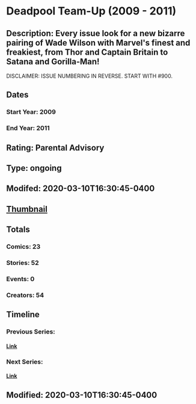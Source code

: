 # Deadpool Team-Up (2009 - 2011)
## Description: Every issue look for a new bizarre pairing of Wade Wilson with Marvel's finest and freakiest, from Thor and Captain Britain to Satana and Gorilla-Man!

DISCLAIMER: ISSUE NUMBERING IN REVERSE. START WITH #900.
## Dates
### Start Year: 2009
### End Year: 2011
## Rating: Parental Advisory
## Type: ongoing
## Modifed: 2020-03-10T16:30:45-0400
## [Thumbnail](http://i.annihil.us/u/prod/marvel/i/mg/9/10/4c472ca62e33e.jpg)
## Totals
### Comics: 23
### Stories: 52
### Events: 0
### Creators: 54
## Timeline
### Previous Series: 
#### [Link]()
### Next Series: 
#### [Link]()
## Modified: 2020-03-10T16:30:45-0400